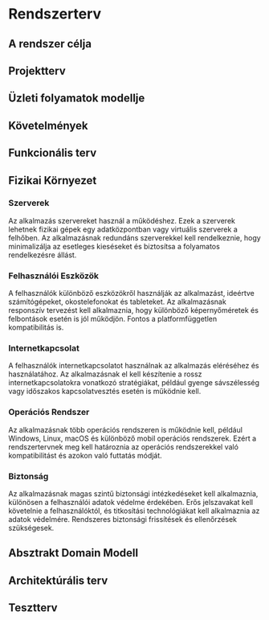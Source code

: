 # Rendszerterv

## A rendszer célja

## Projektterv

## Üzleti folyamatok modellje

## Követelmények

## Funkcionális terv

## Fizikai Környezet

### Szerverek

Az alkalmazás szervereket használ a működéshez. Ezek a szerverek lehetnek fizikai gépek egy adatközpontban vagy virtuális szerverek a felhőben. Az alkalmazásnak redundáns szerverekkel kell rendelkeznie, hogy minimalizálja az esetleges kieséseket és biztosítsa a folyamatos rendelkezésre állást.

### Felhasználói Eszközök

A felhasználók különböző eszközökről használják az alkalmazást, ideértve számítógépeket, okostelefonokat és tableteket. Az alkalmazásnak responszív tervezést kell alkalmaznia, hogy különböző képernyőméretek és felbontások esetén is jól működjön. Fontos a platformfüggetlen kompatibilitás is.

### Internetkapcsolat

A felhasználók internetkapcsolatot használnak az alkalmazás eléréséhez és használatához. Az alkalmazásnak el kell készítenie a rossz internetkapcsolatokra vonatkozó stratégiákat, például gyenge sávszélesség vagy időszakos kapcsolatvesztés esetén is működnie kell.

### Operációs Rendszer

Az alkalmazásnak több operációs rendszeren is működnie kell, például Windows, Linux, macOS és különböző mobil operációs rendszerek. Ezért a rendszertervnek meg kell határoznia az operációs rendszerekkel való kompatibilitást és azokon való futtatás módját.

### Biztonság

Az alkalmazásnak magas szintű biztonsági intézkedéseket kell alkalmaznia, különösen a felhasználói adatok védelme érdekében. Erős jelszavakat kell követelnie a felhasználóktól, és titkosítási technológiákat kell alkalmaznia az adatok védelmére. Rendszeres biztonsági frissítések és ellenőrzések szükségesek.

## Absztrakt Domain Modell

## Architektúrális terv

## Tesztterv
